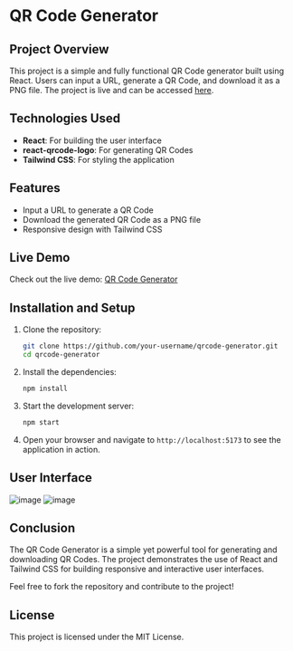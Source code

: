 # QR Code Generator

## Project Overview
This project is a simple and fully functional QR Code generator built using React. Users can input a URL, generate a QR Code, and download it as a PNG file. The project is live and can be accessed [here](https://qrcode-jeet.netlify.app/).

## Technologies Used
- **React**: For building the user interface
- **react-qrcode-logo**: For generating QR Codes
- **Tailwind CSS**: For styling the application

## Features
- Input a URL to generate a QR Code
- Download the generated QR Code as a PNG file
- Responsive design with Tailwind CSS

## Live Demo
Check out the live demo: [QR Code Generator](https://qrcode-jeet.netlify.app/)

## Installation and Setup
1. Clone the repository:
    ```sh
    git clone https://github.com/your-username/qrcode-generator.git
    cd qrcode-generator
    ```

2. Install the dependencies:
    ```sh
    npm install
    ```

3. Start the development server:
    ```sh
    npm start
    ```

4. Open your browser and navigate to `http://localhost:5173` to see the application in action.

## User Interface
![image](https://github.com/user-attachments/assets/1eed08ab-62d1-4012-a7be-4e7f59285c03)
![image](https://github.com/user-attachments/assets/25e323b9-1fa2-486c-b715-1555d72dedff)




## Conclusion
The QR Code Generator is a simple yet powerful tool for generating and downloading QR Codes. The project demonstrates the use of React and Tailwind CSS for building responsive and interactive user interfaces.

Feel free to fork the repository and contribute to the project!

## License
This project is licensed under the MIT License.
